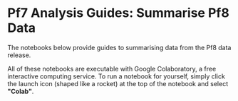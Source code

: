 # **Pf7 Analysis Guides:** Summarise Pf8 Data

The notebooks below provide guides to summarising data from the Pf8 data release. 

All of these notebooks are executable with Google Colaboratory, a free interactive computing service. To run a notebook for yourself, simply click the launch icon (shaped like a rocket) at the top of the notebook and select **"Colab"**. 

```{tableofcontents}
```